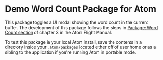 # Demo Word Count Package for Atom

This package toggles a UI modal showing the word count in the current buffer. The development of this package follows the steps in [Package: Word Count section](https://flight-manual.atom.io/hacking-atom/sections/package-word-count) of chapter 3 in the Atom Flight Manual.

To test this package in your local Atom install, save the contents in a directory inside your `.atom/packages` located either off of user home or as a sibling to the application if you're running Atom in portable mode.

